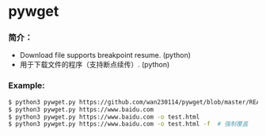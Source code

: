 # pywget

### 简介：

* Download file supports breakpoint resume. (python)
* 用于下载文件的程序（支持断点续传）. (python)

### Example:

```bash
$ python3 pywget.py https://github.com/wan230114/pywget/blob/master/README.md -o Readme.md
$ python3 pywget.py https://www.baidu.com
$ python3 pywget.py https://www.baidu.com -o test.html
$ python3 pywget.py https://www.baidu.com -o test.html -f  # 强制覆盖
```
